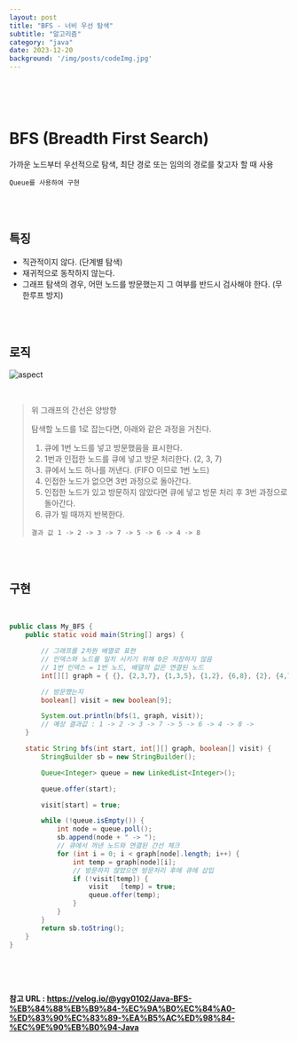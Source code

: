 ```yaml
---
layout: post
title: "BFS - 너비 우선 탐색"
subtitle: "알고리즘"
category: "java"
date: 2023-12-20
background: '/img/posts/codeImg.jpg'
---
```



<br> 
<br> 
<br>

# BFS (Breadth First Search)

가까운 노드부터 우선적으로 탐색, 최단 경로 또는 임의의 경로를 찾고자 할 때 사용

`Queue를 사용하여 구현`

<br>
<br>

## 특징

- 직관적이지 않다. (단계별 탐색)
- 재귀적으로 동작하지 않는다.
- 그래프 탐색의 경우, 어떤 노드를 방문했는지 그 여부를 반드시 검사해야 한다. (무한루프 방지) 

<br>
<br>

## 로직

![aspect](/blog/img/posts/BFS1.png)

<br>

> 위 그래프의 간선은 양방향
> 
> 탐색할 노드를  1로 잡는다면, 아래와 같은 과정을 거친다.
>
> 1. 큐에 1번 노드를 넣고 방문했음을 표시한다.
> 2. 1번과 인접한 노드를 큐에 넣고 방문 처리한다. (2, 3, 7)
> 3. 큐에서 노드 하나를 꺼낸다. (FIFO 이므로 1번 노드)
> 4. 인접한 노드가 없으면 3번 과정으로 돌아간다.
> 5. 인접한 노드가 있고 방문하지 않았다면 큐에 넣고 방문 처리 후 3번 과정으로 돌아간다.
> 6. 큐가 빌 때까지 반복한다.
> 
> `결과 값 1 -> 2 -> 3 -> 7 -> 5 -> 6 -> 4 -> 8`

<br>
<br>

## 구현

<br>

```java
public class My_BFS {
    public static void main(String[] args) {

        // 그래프를 2차원 배열로 표현
        // 인덱스와 노드를 일치 시키기 위해 0은 저장하지 않음
        // 1번 인덱스 = 1번 노드, 배뎔의 값은 연결된 노드
        int[][] graph = { {}, {2,3,7}, {1,3,5}, {1,2}, {6,8}, {2}, {4,7,8}, {1,6}, {4,6} };

        // 방문했는지
        boolean[] visit = new boolean[9];

        System.out.println(bfs(1, graph, visit));
        // 예상 결과값 : 1 -> 2 -> 3 -> 7 -> 5 -> 6 -> 4 -> 8 -> 
    }

    static String bfs(int start, int[][] graph, boolean[] visit) {
        StringBuilder sb = new StringBuilder();

        Queue<Integer> queue = new LinkedList<Integer>();

        queue.offer(start);

        visit[start] = true;

        while (!queue.isEmpty()) {
            int node = queue.poll();
            sb.append(node + " -> ");
            // 큐에서 꺼낸 노드와 연결된 간선 체크
            for (int i = 0; i < graph[node].length; i++) {
                int temp = graph[node][i];
                // 방문하지 않았으면 방문처리 후에 큐에 삽입
                if (!visit[temp]) {
                    visit   [temp] = true;
                    queue.offer(temp);
                }
            }
        }
        return sb.toString();
    }
}
```

<br> 
<br> 
<br>

**참고 URL : <https://velog.io/@ygy0102/Java-BFS-%EB%84%88%EB%B9%84-%EC%9A%B0%EC%84%A0-%ED%83%90%EC%83%89-%EA%B5%AC%ED%98%84-%EC%9E%90%EB%B0%94-Java>**
